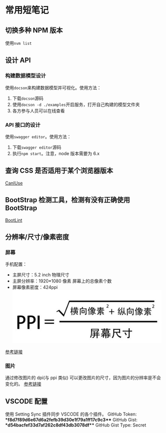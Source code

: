 # 常用短笔记

## 切换多种 NPM 版本

使用`nvm list`

## 设计 API

### 构建数据模型设计

使用`docson`来构建数据模型并可视化。使用方法：

1. 下载`docson`源码
2. 使用`docson -d ./examples`开启服务，打开自己构建的模型文件夹
3. 各方参与人员可以在线查看

### API 接口的设计

使用`swagger editor`。使用方法：

1. 下载`swagger editor`源码
2. 执行`npm start`。注意，node 版本需要为 6.x

## 查询 CSS 是否适用于某个浏览器版本

[CanIUse](https://caniuse.com/#search=user-select)

## BootStrap 检测工具，检测有没有正确使用 BootStrap

[BootLint](https://github.com/twbs/bootlint)

## 分辨率/尺寸/像素密度

### 屏幕

手机配置：

- 主屏尺寸：5.2 inch
  物理尺寸
- 主屏分辨率：1920\*1080 像素
  屏幕上的总像素个数
- 屏幕像素密度：424ppi
  ![ppi](./images/ppi.jpg)

[参考链接](https://www.jianshu.com/p/c3387bcc4f6e)

### 图片

通过修改图片的 dpi(与 ppi 类似) 可以更改图片的尺寸，因为图片的分辨率是不会变化的。
[参考链接](http://www.sohu.com/a/139247123_409010)

## VSCODE 配置

使用 Setting Sync 插件同步 VSCODE 的各个插件。
GitHub Token: **\***f8d7f89d6e67d6a2fefb39d30e1f79a1ff17c9c3**\*\***
GitHub Gist: **\***d54bacfef33d7af262c8df43db3078df**\*\***
GitHub Gist Type: Secret
